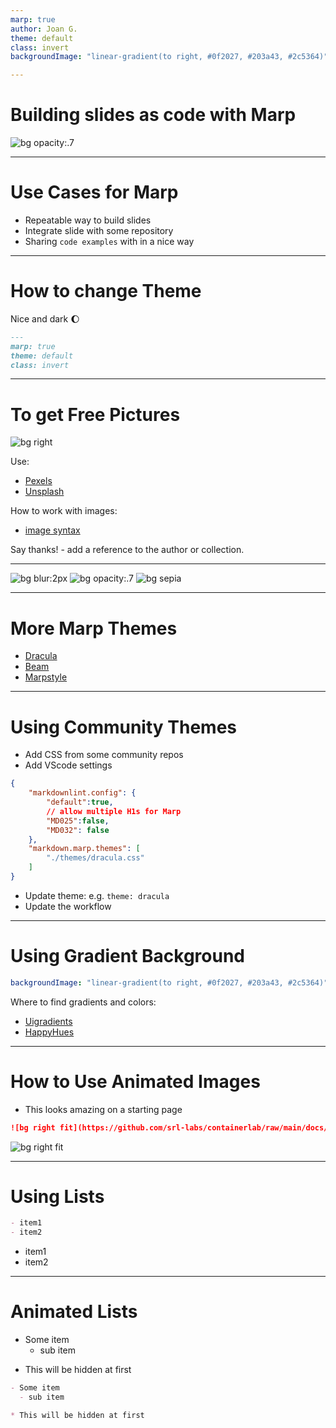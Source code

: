 ```yaml
---
marp: true
author: Joan G.
theme: default
class: invert
backgroundImage: "linear-gradient(to right, #0f2027, #203a43, #2c5364)"

---
```


# Building slides as code with Marp

![bg opacity:.7](img/pexels-daniel-putzer-633409.jpg)

---

# Use Cases for Marp

- Repeatable way to build slides
- Integrate slide with some repository
- Sharing ``code examples`` with in a nice way

---

# How to change Theme

Nice and dark 🌔

```markdown
---
marp: true
theme: default
class: invert
```

---

# To get Free Pictures

![bg right](img/pexels-andrea-piacquadio-3758104.jpg)

Use:
- [Pexels](https://www.pexels.com)
- [Unsplash](https://unsplash.com)

How to work with images:
- [image syntax](https://marpit.marp.app/image-syntax)

Say thanks! - add a reference to the author or collection.

---

![bg blur:2px](img/pexels-andrea-piacquadio-3758104.jpg)
![bg opacity:.7](img/pexels-andrea-piacquadio-3758104.jpg)
![bg sepia](img/pexels-andrea-piacquadio-3758104.jpg)

---

# More Marp Themes

- [Dracula](https://draculatheme.com/marp)
- [Beam](https://rnd195.github.io/marp-community-themes/theme/beam.html)
- [Marpstyle](https://github.com/cunhapaulo/marpstyle)

---

# Using Community Themes

- Add CSS from some community repos
- Add VScode settings

````json
{
    "markdownlint.config": {
        "default":true,
        // allow multiple H1s for Marp
        "MD025":false,
        "MD032": false
    },
    "markdown.marp.themes": [
        "./themes/dracula.css"
    ]
}
````

- Update theme: e.g. `theme: dracula`
- Update the workflow

---

# Using Gradient Background

```yaml
backgroundImage: "linear-gradient(to right, #0f2027, #203a43, #2c5364)"
```

Where to find gradients and colors:

- [Uigradients](https://uigradients.com)
- [HappyHues](https://happyhues.co)

---

# How to Use Animated Images

- This looks amazing on a starting page

```markdown
![bg right fit](https://github.com/srl-labs/containerlab/raw/main/docs/images/containerlab_export_white_ink.svg?sanitize=true)
```

![bg right fit](https://github.com/srl-labs/containerlab/raw/main/docs/images/containerlab_export_white_ink.svg?sanitize=true)

---

# Using Lists

```markdown
- item1
- item2
```

- item1
- item2

---

# Animated Lists

- Some item
  - sub item

* This will be hidden at first

```markdown
- Some item
  - sub item

* This will be hidden at first
```

